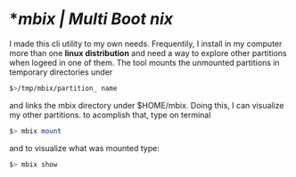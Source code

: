 # **mbix |  Multi Boot *nix**

I made this cli utility to my own needs. Frequentily, I install in my computer more than one **linux distribution** and need a way to  explore other partitions when logeed in one of them.
The tool mounts the unmounted partitions in temporary directories under 
```bash
$>/tmp/mbix/partition_ name
``` 
and links the mbix directory under $HOME/mbix. Doing this, I can visualize my other partitions.
to acomplish that, type on terminal 
```bash
$> mbix mount
```
and to visualize what was mounted type:
```bash
$> mbix show
```


